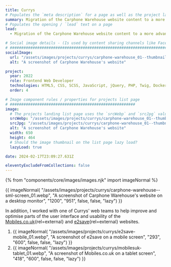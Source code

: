 ```yaml
---
title: Currys
# Populates the `meta description` for a page as well as the project landing page project-specific summary
summary: Migration of the Carphone Warehouse website content to a more advanced in-house content management platform.
# Populates the opening / `lead` text on a page
lead:
  - Migration of the Carphone Warehouse website content to a more advanced in-house content management platform.

# Social image details - (Is used by content sharing channels like Facebook, Twitter, WhatsApp, LinkedIn, RSS readers etc.)
# ##########################################################################################################################
socialImage:
  url: "/assets/images/projects/currys/carphone-warehouse_01--thumbnail.jpg"
  alt: "A screenshot of Carphone Warehouse's website"

project:
  year: 2022
  role: Frontend Web Developer
  technologies: HTML5, CSS, SCSS, JavaScript, jQuery, PHP, Twig, Docker, GitLab, Photoshop, JIRA, Confluence.
  order: 4

# Image component rules / properties for projects list page
# #######################################################
image:
  # The projects landing list page uses the `srcWebp` and `srcJpg` values
  srcWebp: "/assets/images/projects/currys/carphone-warehouse_01--thumbnail.webp"
  srcJpg: "/assets/images/projects/currys/carphone-warehouse_01--thumbnail.jpg"
  alt: "A screenshot of Carphone Warehouse's website"
  width: 650
  height: 464
  # Should the image thumbnail on the list page lazy load?
  lazyLoad: true

date: 2024-02-17T23:09:27.631Z

eleventyExcludeFromCollections: false
---
```


{% from "components/core/images/images.njk" import imageNormal %}

{{ imageNormal(
  "/assets/images/projects/currys/carphone-warehouse--sml-screen_01.webp",
  "A screenshot of Carphone Warehouse's website on a desktop monitor",
  "1200",
  "951",
  false,
  false,
  "lazy")
}}

In addition, I worked with one of Currys' web teams to help improve and optimise parts of the user interface and usability of the [Mobiles.co.uk](https://www.mobiles.co.uk/){rel=external} and [e2save](https://www.e2save.com/){rel=external} websites.

<ol role="list" class="auto-grid | no-list">
  <li>
    {{ imageNormal(
      "/assets/images/projects/currys/e2save-mobile_01.webp",
      "A screenshot of e2save on a mobile screen",
      "293",
      "600",
      false,
      false,
      "lazy")
    }}
  </li>
  <li>
    {{ imageNormal(
      "/assets/images/projects/currys/mobilesuk-tablet_01.webp",
      "A screenshot of Mobiles.co.uk on a tablet screen",
      "418",
      "600",
      false,
      false,
      "lazy")
    }}
  </li>
</ol>
